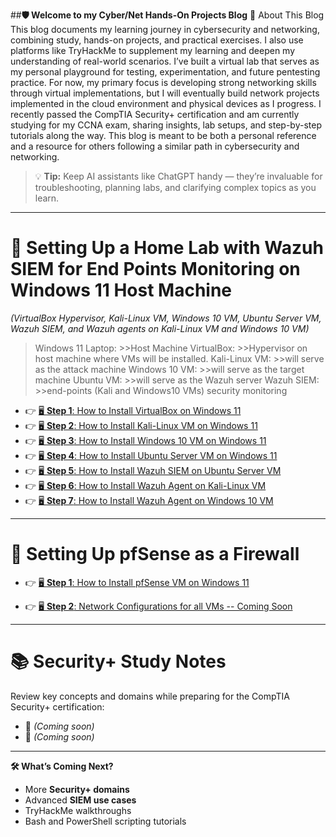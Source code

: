 ﻿##**🛡️ Welcome to my Cyber/Net Hands-On Projects Blog**
🔹 About This Blog
This blog documents my learning journey in cybersecurity and networking, combining study, hands-on projects, and practical exercises. I also use platforms like TryHackMe to supplement my learning and deepen my understanding of real-world scenarios.
I’ve built a virtual lab that serves as my personal playground for testing, experimentation, and future pentesting practice. For now, my primary focus is developing strong networking skills through virtual implementations, but I will eventually build network projects implemented in the cloud environment and physical devices as I progress.
I recently passed the CompTIA Security+ certification and am currently studying for my CCNA exam, sharing insights, lab setups, and step-by-step tutorials along the way. This blog is meant to be both a personal reference and a resource for others following a similar path in cybersecurity and networking.
> 💡 **Tip:** Keep AI assistants like ChatGPT handy — they’re invaluable for troubleshooting, planning labs, and clarifying complex topics as you learn.

---
# 📘 Setting Up a Home Lab with Wazuh SIEM for End Points Monitoring on Windows 11 Host Machine

*(VirtualBox Hypervisor, Kali-Linux VM, Windows 10 VM, Ubuntu Server VM, Wazuh SIEM, and Wazuh agents on Kali-Linux VM and Windows 10 VM)*

>Windows 11 Laptop: 	>>Host Machine
>VirtualBox:		>>Hypervisor on host machine where VMs will be installed.
>Kali-Linux VM:		>>will serve as the attack machine
>Windows 10 VM:		>>will serve as the target machine
>Ubuntu VM:			>>will serve as the Wazuh server
>Wazuh SIEM:		>>end-points (Kali and Windows10 VMs) security monitoring

- 👉 [🖥️ **Step 1**: How to Install VirtualBox on Windows 11](topic-pages/1VBox_page.md)
- 👉 [🖥️ **Step 2**: How to Install Kali-Linux VM on Windows 11](topic-pages/2KaliVM_page.md)
- 👉 [🖥️ **Step 3**: How to Install Windows 10 VM on Windows 11](topic-pages/3WinVM_page.md)
- 👉 [🖥️ **Step 4**: How to Install Ubuntu Server VM on Windows 11](topic-pages/4UbuntuServerVM_page.md)
- 👉 [🖥️ **Step 5**: How to Install Wazuh SIEM on Ubuntu Server VM](topic-pages/5Wazuh_page.md)
- 👉 [🖥️ **Step 6**: How to Install Wazuh Agent on Kali-Linux VM](topic-pages/6KaliAgent_page.md)
- 👉 [🖥️ **Step 7**: How to Install Wazuh Agent on Windows 10 VM](topic-pages/7WinAgent_page.md)

---
# 📘 Setting Up pfSense as a Firewall

- 👉 [🖥️ **Step 1**: How to Install pfSense VM on Windows 11](topic-pages/8pfsense-install.md)

- 👉 [🖥️ **Step 2**: Network Configurations for all VMs -- Coming Soon]()

---

# 📚 Security+ Study Notes

Review key concepts and domains while preparing for the CompTIA Security+ certification:

- 📘 *(Coming soon)*
- 📘 *(Coming soon)*

---

**🛠️ What’s Coming Next?**

- More **Security+ domains**
- Advanced **SIEM use cases**
- TryHackMe walkthroughs
- Bash and PowerShell scripting tutorials

